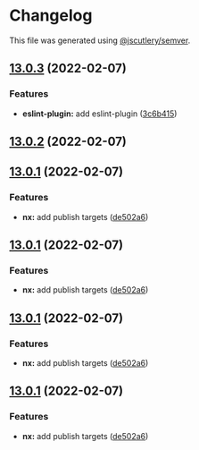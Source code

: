 # Changelog

This file was generated using [@jscutlery/semver](https://github.com/jscutlery/semver).

## [13.0.3](https://github.com/fruchtzwerg/ngutils/compare/v13.0.2...v13.0.3) (2022-02-07)


### Features

* **eslint-plugin:** add eslint-plugin ([3c6b415](https://github.com/fruchtzwerg/ngutils/commit/3c6b4157bc1602177dc4a787d9423eaa25fb4a83))



## [13.0.2](https://github.com/fruchtzwerg/ngutils/compare/v13.0.1...v13.0.2) (2022-02-07)



## [13.0.1](https://github.com/fruchtzwerg/ngutils/compare/v13.0.0...v13.0.1) (2022-02-07)


### Features

* **nx:** add publish targets ([de502a6](https://github.com/fruchtzwerg/ngutils/commit/de502a690bc6e75d69729871bb8610810df569a3))



## [13.0.1](https://github.com/fruchtzwerg/ngutils/compare/v13.0.0...v13.0.1) (2022-02-07)


### Features

* **nx:** add publish targets ([de502a6](https://github.com/fruchtzwerg/ngutils/commit/de502a690bc6e75d69729871bb8610810df569a3))



## [13.0.1](https://github.com/fruchtzwerg/ngutils/compare/v13.0.0...v13.0.1) (2022-02-07)


### Features

* **nx:** add publish targets ([de502a6](https://github.com/fruchtzwerg/ngutils/commit/de502a690bc6e75d69729871bb8610810df569a3))



## [13.0.1](https://github.com/fruchtzwerg/ngutils/compare/v13.0.0...v13.0.1) (2022-02-07)


### Features

* **nx:** add publish targets ([de502a6](https://github.com/fruchtzwerg/ngutils/commit/de502a690bc6e75d69729871bb8610810df569a3))
